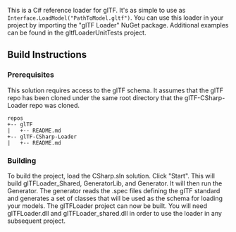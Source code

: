 This is a C# reference loader for glTF.  It's as simple to use as `Interface.LoadModel("PathToModel.gltf")`.  You can use this loader in your project by importing the "glTF Loader" NuGet package.  Additional examples can be found in the gltfLoaderUnitTests project.

## Build Instructions

### Prerequisites

This solution requires access to the glTF schema. It assumes that the glTF repo has been cloned under the same root directory that the glTF-CSharp-Loader repo was cloned.

```
repos
+-- glTF
|   +-- README.md
+-- glTF-CSharp-Loader
|   +-- README.md
```

### Building

To build the project, load the CSharp.sln solution.  Click "Start". This will build glTFLoader_Shared, GeneratorLib, and Generator. It will then run the Generator. The generator reads the .spec files defining the glTF standard and generates a set of classes that will be used as the schema for loading your models. The glTFLoader project can now be built.  You will need glTFLoader.dll and glTFLoader_shared.dll in order to use the loader in any subsequent project.
